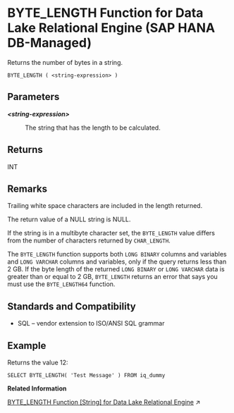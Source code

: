 <!-- loioda0bd303497b4828b0c89f22e692a6c5 -->

# BYTE\_LENGTH Function for Data Lake Relational Engine \(SAP HANA DB-Managed\)

Returns the number of bytes in a string.



```
BYTE_LENGTH ( <string-expression> )
```



<a name="loioda0bd303497b4828b0c89f22e692a6c5__section_wfh_tfl_srb"/>

## Parameters


<dl>
<dt><b>

*<string-expression\>*

</b></dt>
<dd>

The string that has the length to be calculated.



</dd>
</dl>



<a name="loioda0bd303497b4828b0c89f22e692a6c5__section_k3t_tfl_srb"/>

## Returns

INT



<a name="loioda0bd303497b4828b0c89f22e692a6c5__section_hvf_5fl_srb"/>

## Remarks

Trailing white space characters are included in the length returned.

The return value of a NULL string is NULL.

If the string is in a multibyte character set, the `BYTE_LENGTH` value differs from the number of characters returned by `CHAR_LENGTH`.

The `BYTE_LENGTH` function supports both `LONG BINARY` columns and variables and `LONG VARCHAR` columns and variables, only if the query returns less than 2 GB. If the byte length of the returned `LONG BINARY` or `LONG VARCHAR` data is greater than or equal to 2 GB, `BYTE_LENGTH` returns an error that says you must use the `BYTE_LENGTH64` function.



<a name="loioda0bd303497b4828b0c89f22e692a6c5__section_drt_5fl_srb"/>

## Standards and Compatibility

-   SQL – vendor extension to ISO/ANSI SQL grammar



<a name="loioda0bd303497b4828b0c89f22e692a6c5__section_hsg_vfl_srb"/>

## Example

Returns the value 12:

```
SELECT BYTE_LENGTH( 'Test Message' ) FROM iq_dummy
```

**Related Information**  


[BYTE_LENGTH Function [String] for Data Lake Relational Engine](https://help.sap.com/viewer/19b3964099384f178ad08f2d348232a9/2023_1_QRC/en-US/a53816b784f210159b849878d71ab1a8.html "Returns the number of bytes in a string.") :arrow_upper_right:

